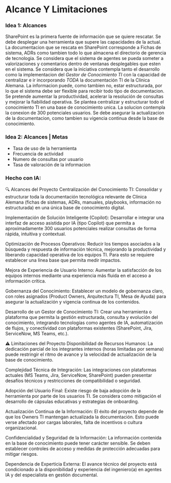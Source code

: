 # Alcance Y Limitaciones

### Idea 1: Alcances
SharePoint es la primera fuente de información que se quiere rescatar. Se debe desplegar una herramienta que supere las capacidades de la actual. La documentacion que se rescata en SharePoint corresponde a Fichas de sistema, ADRs como tambien todo lo que almacena el directorio de gerencia de tecnologia. Se considera que el sistema de agentes se pueda someter a valorizaciones y comentarios dentro de ventanas desplegables que esten en el sistema. Se considera que la iniciativa contempla tanto el desarrollo como la implementacion del *Gestor de Conocimiento TI* con la capacidad de centralizar e ir incorporando *TODA* la documentación TI de la Clínica Alemana. La informacion puede, como tambien no, estar estructurada, por lo que el sistema debe ser flexible para recibir todo tipo de documentacion. Se pretende aumentar la productividad, acelerar la resolución de consultas y mejorar la fiabilidad operativa. Se plantea centralizar y estructurar todo el conocimiento TI en una base de conocimiento unica. La solucion contempla la conexion de 300 potenciales usuarios. Se debe asegurar la actualizacion de la documentacion, como tambien su vigencia continua desde la base de conocimiento.
### Idea 2: Alcances | Metas
* Tasa de uso de la herramienta
* Frecuencia de actividad
* Numero de consultas por usuario
* Tasa de valoración de la informacion
### Hecho con IA:
🔍 Alcances del Proyecto
Centralización del Conocimiento TI:
Consolidar y estructurar toda la documentación tecnológica relevante de Clínica Alemana (fichas de sistemas, ADRs, manuales, playbooks, información no estructurada) en una única base de conocimiento digital.

Implementación de Solución Inteligente (Copilot):
Desarrollar e integrar una interfaz de acceso asistida por IA (tipo Copilot) que permita a aproximadamente 300 usuarios potenciales realizar consultas de forma rápida, intuitiva y contextual.

Optimización de Procesos Operativos:
Reducir los tiempos asociados a la búsqueda y respuesta de información técnica, mejorando la productividad y liberando capacidad operativa de los equipos TI. Para esto se requiere establecer una línea base que permita medir impactos.

Mejora de Experiencia de Usuario Interno:
Aumentar la satisfacción de los equipos internos mediante una experiencia más fluida en el acceso a información crítica.

Gobernanza del Conocimiento:
Establecer un modelo de gobernanza claro, con roles asignados (Product Owners, Arquitectura TI, Mesa de Ayuda) para asegurar la actualización y vigencia continua de los contenidos.

Desarrollo de un Gestor de Conocimiento TI:
Crear una herramienta o plataforma que permita la gestión estructurada, consulta y evolución del conocimiento, integrando tecnologías como agentes de IA, automatización de flujos, y conectividad con plataformas existentes (SharePoint, Jira, ServiceNow, MS Teams, etc.).

⚠️ Limitaciones del Proyecto
Disponibilidad de Recursos Humanos:
La dedicación parcial de los integrantes internos (horas limitadas por semana) puede restringir el ritmo de avance y la velocidad de actualización de la base de conocimiento.

Complejidad Técnica de Integración:
Las integraciones con plataformas actuales (MS Teams, Jira, ServiceNow, SharePoint) pueden presentar desafíos técnicos y restricciones de compatibilidad o seguridad.

Adopción del Usuario Final:
Existe riesgo de baja adopción de la herramienta por parte de los usuarios TI. Se considera como mitigación el desarrollo de cápsulas educativas y estrategias de onboarding.

Actualización Continua de la Información:
El éxito del proyecto depende de que los Owners TI mantengan actualizada la documentación. Esto puede verse afectado por cargas laborales, falta de incentivos o cultura organizacional.

Confidencialidad y Seguridad de la Información:
La información contenida en la base de conocimiento puede tener carácter sensible. Se deben establecer controles de acceso y medidas de protección adecuadas para mitigar riesgos.

Dependencia de Experticia Externa:
El avance técnico del proyecto está condicionado a la disponibilidad y experiencia del ingeniero(a) en agentes IA y del especialista en gestión documental.

